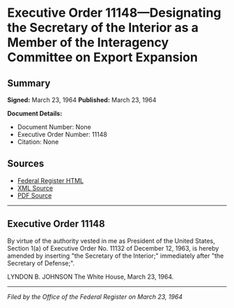 # Executive Order 11148—Designating the Secretary of the Interior as a Member of the Interagency Committee on Export Expansion

## Summary

**Signed:** March 23, 1964
**Published:** March 23, 1964

**Document Details:**
- Document Number: None
- Executive Order Number: 11148
- Citation: None

## Sources
- [Federal Register HTML](https://www.presidency.ucsb.edu/documents/executive-order-11148-designating-the-secretary-the-interior-member-the-interagency)
- [XML Source](None)
- [PDF Source](None)

---

## Executive Order 11148

By virtue of the authority vested in me as President of the United States, Section 1(a) of Executive Order No. 11132 of December 12, 1963, is hereby amended by inserting "the Secretary of the Interior;" immediately after "the Secretary of Defense;".

LYNDON B. JOHNSON
The White House,
March 23, 1964.

---

*Filed by the Office of the Federal Register on March 23, 1964*
